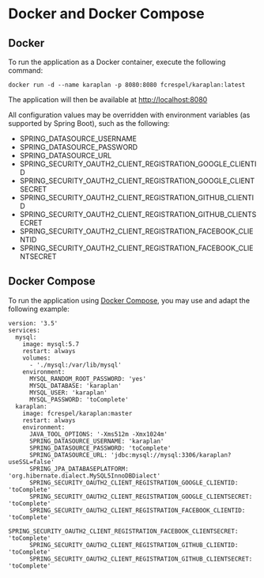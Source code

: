 # Docker and Docker Compose

## Docker

To run the application as a Docker container, execute the following command:

    docker run -d --name karaplan -p 8080:8080 fcrespel/karaplan:latest

The application will then be available at [http://localhost:8080](http://localhost:8080)

All configuration values may be overridden with environment variables (as supported by Spring Boot), such as the following:

- SPRING_DATASOURCE_USERNAME
- SPRING_DATASOURCE_PASSWORD
- SPRING_DATASOURCE_URL
- SPRING_SECURITY_OAUTH2_CLIENT_REGISTRATION_GOOGLE_CLIENTID
- SPRING_SECURITY_OAUTH2_CLIENT_REGISTRATION_GOOGLE_CLIENTSECRET
- SPRING_SECURITY_OAUTH2_CLIENT_REGISTRATION_GITHUB_CLIENTID
- SPRING_SECURITY_OAUTH2_CLIENT_REGISTRATION_GITHUB_CLIENTSECRET
- SPRING_SECURITY_OAUTH2_CLIENT_REGISTRATION_FACEBOOK_CLIENTID
- SPRING_SECURITY_OAUTH2_CLIENT_REGISTRATION_FACEBOOK_CLIENTSECRET

## Docker Compose

To run the application using [Docker Compose](https://docs.docker.com/compose/), you may use and adapt the following example:

```
version: '3.5'
services:
  mysql:
    image: mysql:5.7
    restart: always
    volumes:
      - './mysql:/var/lib/mysql'
    environment:
      MYSQL_RANDOM_ROOT_PASSWORD: 'yes'
      MYSQL_DATABASE: 'karaplan'
      MYSQL_USER: 'karaplan'
      MYSQL_PASSWORD: 'toComplete'
  karaplan:
    image: fcrespel/karaplan:master
    restart: always
    environment:
      JAVA_TOOL_OPTIONS: '-Xms512m -Xmx1024m'
      SPRING_DATASOURCE_USERNAME: 'karaplan'
      SPRING_DATASOURCE_PASSWORD: 'toComplete'
      SPRING_DATASOURCE_URL: 'jdbc:mysql://mysql:3306/karaplan?useSSL=false'
      SPRING_JPA_DATABASEPLATFORM: 'org.hibernate.dialect.MySQL5InnoDBDialect'
      SPRING_SECURITY_OAUTH2_CLIENT_REGISTRATION_GOOGLE_CLIENTID: 'toComplete'
      SPRING_SECURITY_OAUTH2_CLIENT_REGISTRATION_GOOGLE_CLIENTSECRET: 'toComplete'
      SPRING_SECURITY_OAUTH2_CLIENT_REGISTRATION_FACEBOOK_CLIENTID: 'toComplete'
      SPRING_SECURITY_OAUTH2_CLIENT_REGISTRATION_FACEBOOK_CLIENTSECRET: 'toComplete'
      SPRING_SECURITY_OAUTH2_CLIENT_REGISTRATION_GITHUB_CLIENTID: 'toComplete'
      SPRING_SECURITY_OAUTH2_CLIENT_REGISTRATION_GITHUB_CLIENTSECRET: 'toComplete'
```